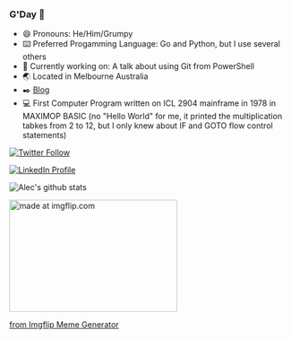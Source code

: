### G'Day 👋

- 😄 Pronouns: He/Him/Grumpy
- ⌨️ Preferred Progamming Language: Go and Python, but I use several others
- 🔭 Currently working on: A talk about using Git from PowerShell
- :earth_asia: Located in Melbourne Australia
- :black_nib: [Blog](https://alecthegeek.github.io)
- :computer: First Computer Program written on ICL 2904 mainframe in 1978 in MAXIMOP BASIC (no "Hello World" for me, it printed the multiplication tabkes from 2 to 12, but I only knew about IF and GOTO flow control statements)


[![Twitter Follow](https://img.shields.io/twitter/follow/alecthegeek?label=Follow%20Alec&style=social)](https://twitter.com/alecthegeek/)

[![LinkedIn Profile](https://img.shields.io/badge/linkedin-%230077B5.svg?&style=for-the-badge&logo=linkedin&logoColor=white)](https://www.linkedin.com/in/alecclews/)

![Alec's github stats](https://github-readme-stats.alecthegeek.vercel.app/api?username=alecthegeek&show_icons=true)

<a href="https://imgflip.com/i/3qjgcv"><img src="https://i.imgflip.com/3qjgcv.jpg" title="made at imgflip.com" width="300" height="200"/></a><div><a href="https://imgflip.com/memegenerator">from Imgflip Meme Generator</a></div>
